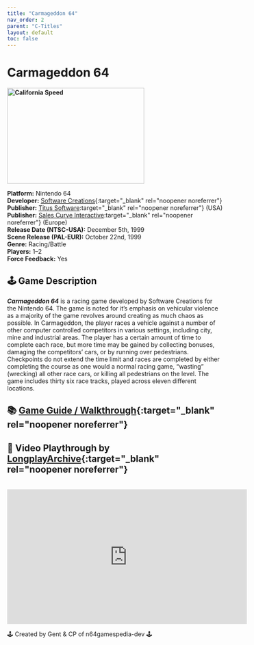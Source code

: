 ```yaml
---
title: "Carmageddon 64"
nav_order: 2
parent: "C-Titles"
layout: default
toc: false
---
```


# Carmageddon 64

<b>
<img src="https://gamepedia.cursecdn.com/gamia_gamepedia_en/thumb/4/43/Front-Cover-Carmageddon-64-NA-N64.jpg/450px-Front-Cover-Carmageddon-64-NA-N64.jpg?version=6b4dd9f43571f968987daacb6c7b41c6" alt="California Speed" style="object-fit:cover;width:320px;height:224px"/>
</b>

**Platform:** Nintendo 64  
**Developer:** [Software Creations](https://en.wikipedia.org/wiki/Software_Creations){:target="_blank" rel="noopener noreferrer"}  
**Publisher:** [Titus Software](https://en.wikipedia.org/wiki/Titus_Software):target="_blank" rel="noopener noreferrer"} (USA)
**Publisher:** [Sales Curve Interactive](https://en.wikipedia.org/wiki/Sales_Curve_Interactive):target="_blank" rel="noopener noreferrer"} (Europe)   
**Release Date (NTSC-USA):** December 5th, 1999  
**Scene Release (PAL-EUR):** October 22nd, 1999  
**Genre:** Racing/Battle  
**Players:** 1–2  
**Force Feedback:** Yes  

## 🕹️ Game Description

_**Carmageddon 64**_ is a racing game developed by Software Creations for the Nintendo 64. The game is noted for it’s emphasis on vehicular violence as a majority of the game revolves around creating as much chaos as possible. In Carmageddon, the player races a vehicle against a number of other computer controlled competitors in various settings, including city, mine and industrial areas. The player has a certain amount of time to complete each race, but more time may be gained by collecting bonuses, damaging the competitors’ cars, or by running over pedestrians. Checkpoints do not extend the time limit and races are completed by either completing the course as one would a normal racing game, “wasting” (wrecking) all other race cars, or killing all pedestrians on the level. The game includes thirty six race tracks, played across eleven different locations.

## 📚 [Game Guide / Walkthrough](https://gamefaqs.gamespot.com/n64/196871-carmageddon-64/faqs/78123){:target="_blank" rel="noopener noreferrer"}

## 🎥 Video Playthrough by [LongplayArchive](https://www.youtube.com/channel/UCM8XzXipyTsylZ_WsGKmdKQ){:target="_blank" rel="noopener noreferrer"}  
<br />
<iframe width="560" height="315" src="https://www.youtube.com/embed/X0C2W8LyzVI" title="California Speed – Full Playthrough by LongplayArchive" frameborder="0" allowfullscreen></iframe>

🕹️ Created by Gent & CP of n64gamespedia-dev 🕹️

<!-- Vault Format: n64gamespedia-dev -->
<!-- Protocol Source: _vault-specs/format-protocol.md -->
